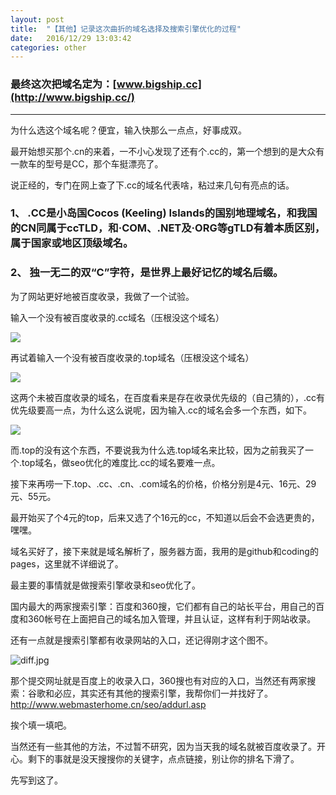 ```yaml
---
layout: post
title:  "【其他】记录这次曲折的域名选择及搜索引擎优化的过程"
date:   2016/12/29 13:03:42
categories: other
---
```



### 最终这次把域名定为：[www.bigship.cc](http://www.bigship.cc/)

---

为什么选这个域名呢？便宜，输入快那么一点点，好事成双。

最开始想买那个.cn的来着，一不小心发现了还有个.cc的，第一个想到的是大众有一款车的型号是CC，那个车挺漂亮了。


<!-- more -->


说正经的，专门在网上查了下.cc的域名代表啥，粘过来几句有亮点的话。

### 1、 .CC是小岛国Cocos (Keeling) Islands的国别地理域名，和我国的CN同属于ccTLD，和·COM、.NET及·ORG等gTLD有着本质区别，属于国家或地区顶级域名。

### 2、 独一无二的双“C”字符，是世界上最好记忆的域名后缀。

为了网站更好地被百度收录，我做了一个试验。

输入一个没有被百度收录的.cc域名（压根没这个域名）

![](http://upload-images.jianshu.io/upload_images/782269-8a2828a802176a2d.jpg?imageMogr2/auto-orient/strip%7CimageView2/2/w/1240)


再试着输入一个没有被百度收录的.top域名（压根没这个域名）

![](http://upload-images.jianshu.io/upload_images/782269-9f573ae159fca321.jpg?imageMogr2/auto-orient/strip%7CimageView2/2/w/1240)

这两个未被百度收录的域名，在百度看来是存在收录优先级的（自己猜的），.cc有优先级要高一点，为什么这么说呢，因为输入.cc的域名会多一个东西，如下。

![](http://upload-images.jianshu.io/upload_images/782269-01e8487ef58d403e.jpg?imageMogr2/auto-orient/strip%7CimageView2/2/w/1240)

而.top的没有这个东西，不要说我为什么选.top域名来比较，因为之前我买了一个.top域名，做seo优化的难度比.cc的域名要难一点。

接下来再唠一下.top、.cc、.cn、.com域名的价格，价格分别是4元、16元、29元、55元。

最开始买了个4元的top，后来又选了个16元的cc，不知道以后会不会选更贵的，嘿嘿。

域名买好了，接下来就是域名解析了，服务器方面，我用的是github和coding的pages，这里就不详细说了。

最主要的事情就是做搜索引擎收录和seo优化了。

国内最大的两家搜索引擎：百度和360搜，它们都有自己的站长平台，用自己的百度和360帐号在上面把自己的域名加入管理，并且认证，这样有利于网站收录。

还有一点就是搜索引擎都有收录网站的入口，还记得刚才这个图不。

![diff.jpg](http://upload-images.jianshu.io/upload_images/782269-7042bdad91178ede.jpg?imageMogr2/auto-orient/strip%7CimageView2/2/w/1240)

那个提交网址就是百度上的收录入口，360搜也有对应的入口，当然还有两家搜索：谷歌和必应，其实还有其他的搜索引擎，我帮你们一并找好了。
http://www.webmasterhome.cn/seo/addurl.asp

挨个填一填吧。

当然还有一些其他的方法，不过暂不研究，因为当天我的域名就被百度收录了。开心。剩下的事就是没天搜搜你的关键字，点点链接，别让你的排名下滑了。

先写到这了。








